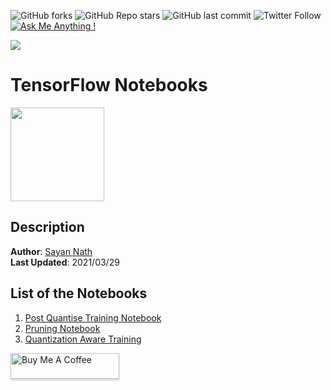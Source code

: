 ![GitHub forks](https://img.shields.io/github/forks/sayannath/Tensorflow-Notebooks?style=for-the-badge)
![GitHub Repo stars](https://img.shields.io/github/stars/sayannath/Tensorflow-Notebooks?style=for-the-badge)
![GitHub last commit](https://img.shields.io/github/last-commit/sayannath/Tensorflow-Notebooks?style=for-the-badge)
![Twitter Follow](https://img.shields.io/twitter/follow/SayanNa20204009?style=for-the-badge)
[![Ask Me Anything !](https://img.shields.io/badge/Ask%20me-anything-1abc9c.svg?style=for-the-badge)](https://gitHub.com/sayannath)

<a href="https://github.com/sayannath/MIRNet-Flutter/graphs/contributors">
  <img src="https://contrib.rocks/image?repo=sayannath/Tensorflow-Notebooks" />
</a>

# TensorFlow Notebooks
<img height=150 width=150 src="https://colab.research.google.com/img/colab_favicon_256px.png">

## Description

**Author**: [Sayan Nath](https://sayannath.biz/)<br>
**Last Updated**: 2021/03/29

## List of the Notebooks

1. [Post Quantise Training Notebook](https://colab.research.google.com/drive/1EysBC5PHJcg5dp9Qaj59t8jaHc_7JfgV?usp=sharing)
2. [Pruning Notebook](https://colab.research.google.com/drive/1sYTDxGSxN3B3KzbZM94ths1zuvkNqiA7?usp=sharing)
3. [Quantization Aware Training](https://colab.research.google.com/drive/1Wdso2N_76E8Xxniqd4C6T1sV5BuhKN1o?usp=sharing)

<a href="https://www.buymeacoffee.com/sayannath235" target="_blank"><img src="https://www.buymeacoffee.com/assets/img/custom_images/orange_img.png" alt="Buy Me A Coffee" style="height: 41px !important;width: 174px !important;box-shadow: 0px 3px 2px 0px rgba(190, 190, 190, 0.5) !important;-webkit-box-shadow: 0px 3px 2px 0px rgba(190, 190, 190, 0.5) !important;" ></a>
